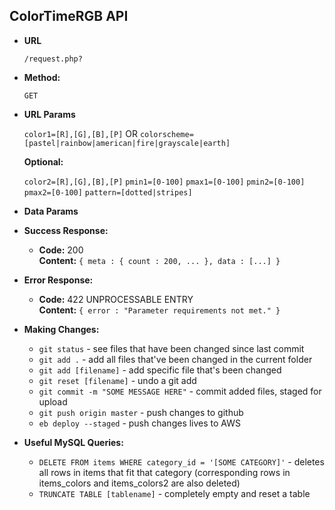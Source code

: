 **ColorTimeRGB API**
----

* **URL**

  ``/request.php?``

* **Method:**

  `GET`
  
*  **URL Params**
 
   `color1=[R],[G],[B],[P]` OR `colorscheme=[pastel|rainbow|american|fire|grayscale|earth]`

   **Optional:**
 
    `color2=[R],[G],[B],[P]`
    `pmin1=[0-100]`
    `pmax1=[0-100]`
    `pmin2=[0-100]`
    `pmax2=[0-100]`
    `pattern=[dotted|stripes]`

* **Data Params**

* **Success Response:**

  * **Code:** 200 <br />
    **Content:** `{ meta : { count : 200, ... }, data : [...] }`
 
* **Error Response:**

  * **Code:** 422 UNPROCESSABLE ENTRY <br />
    **Content:** `{ error : "Parameter requirements not met." }`
    
* **Making Changes:**

  * `git status` - see files that have been changed since last commit
  * `git add .` - add all files that've been changed in the current folder
  * `git add [filename]` - add specific file that's been changed
  * `git reset [filename]` - undo a git add
  * `git commit -m "SOME MESSAGE HERE"` - commit added files, staged for upload
  * `git push origin master` - push changes to github
  * `eb deploy --staged` - push changes lives to AWS

* **Useful MySQL Queries:**

  * `DELETE FROM items WHERE category_id = '[SOME CATEGORY]'` - deletes all rows in items that fit that category (corresponding rows in items_colors and items\_colors2 are also deleted)
  * `TRUNCATE TABLE [tablename]` - completely empty and reset a table